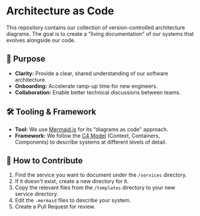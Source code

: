 # Architecture as Code

This repository contains our collection of version-controlled architecture diagrams. The goal is to create a "living documentation" of our systems that evolves alongside our code.

## 🎯 Purpose

* **Clarity:** Provide a clear, shared understanding of our software architecture.
* **Onboarding:** Accelerate ramp-up time for new engineers.
* **Collaboration:** Enable better technical discussions between teams.

## 🛠️ Tooling & Framework

* **Tool:** We use [Mermaid.js](https://mermaid.js.org/) for its "diagrams as code" approach.
* **Framework:** We follow the [C4 Model](https://c4model.com/) (Context, Containers, Components) to describe systems at different levels of detail.

## 🚀 How to Contribute

1.  Find the service you want to document under the `/services` directory.
2.  If it doesn't exist, create a new directory for it.
3.  Copy the relevant files from the `/templates` directory to your new service directory.
4.  Edit the `.mermaid` files to describe your system.
5.  Create a Pull Request for review.